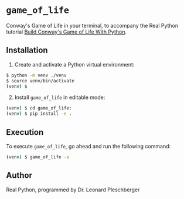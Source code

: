 # `game_of_life`

Conway's Game of Life in your terminal, to accompany the Real Python tutorial [Build Conway's Game of Life With Python](https://realpython.com/conway-game-of-life-python/).

## Installation

1. Create and activate a Python virtual environment:

```sh
$ python -m venv ./venv
$ source venv/bin/activate
(venv) $
```

2. Install `game_of_life` in editable mode:

```sh
(venv) $ cd game_of_life:
(venv) $ pip install -e .
```

## Execution

To execute `game_of_life`, go ahead and run the following command:

```sh
(venv) $ game_of_life -a
```

## Author

Real Python, programmed by Dr. Leonard Pleschberger